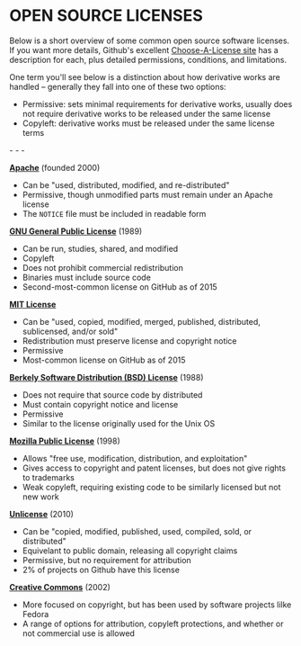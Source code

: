 OPEN SOURCE LICENSES
====

Below is a short overview of some common open source software licenses. If you want more details, Github's excellent [Choose-A-License site](https://choosealicense.com/licenses/) has a description for each, plus detailed permissions, conditions, and limitations.

One term you'll see below is a distinction about how derivative works are handled – generally they fall into one of these two options:

* Permissive: sets minimal requirements for derivative works, usually does not require derivative works to be released under the same license  
* Copyleft: derivative works must be released under the same license terms  

\- \- \-

**[Apache](https://www.apache.org/licenses/)** (founded 2000)

* Can be "used, distributed, modified, and re-distributed"  
* Permissive, though unmodified parts must remain under an Apache license  
* The `NOTICE` file must be included in readable form  

**[GNU General Public License](https://www.gnu.org/licenses/quick-guide-gplv3.html)** (1989)

* Can be run, studies, shared, and modified  
* Copyleft  
* Does not prohibit commercial redistribution  
* Binaries must include source code   
* Second-most-common license on GitHub as of 2015   

**[MIT License](https://opensource.org/licenses/MIT)**  

* Can be "used, copied, modified, merged, published, distributed, sublicensed, and/or sold"  
* Redistribution must preserve license and copyright notice  
* Permissive  
* Most-common license on GitHub as of 2015  

**[Berkely Software Distribution (BSD) License](https://opensource.org/licenses/BSD-2-Clause)** (1988)

* Does not require that source code by distributed  
* Must contain copyright notice and license  
* Permissive  
* Similar to the license originally used for the Unix OS  

**[Mozilla Public License](https://www.mozilla.org/en-US/MPL/)** (1998)  

* Allows "free use, modification, distribution, and exploitation"  
* Gives access to copyright and patent licenses, but does not give rights to trademarks  
* Weak copyleft, requiring existing code to be similarly licensed but not new work  

**[Unlicense](http://unlicense.org/)** (2010)

* Can be "copied, modified, published, used, compiled, sold, or
distributed"  
* Equivelant to public domain, releasing all copyright claims  
* Permissive, but no requirement for attribution  
* 2% of projects on Github have this license  

**[Creative Commons](https://creativecommons.org/)** (2002)  

* More focused on copyright, but has been used by software projects lilke Fedora  
* A range of options for attribution, copyleft protections, and whether or not commercial use is allowed  
